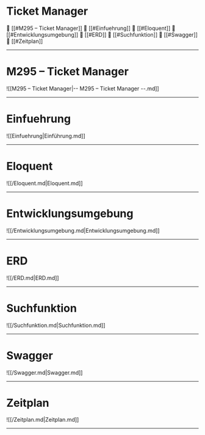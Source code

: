 

<!--book-ignore-->
<!--dont-delete-these-comments-->

# Ticket Manager

📄 [[#M295 – Ticket Manager]]
📄 [[#Einfuehrung]]
📄 [[#Eloquent]]
📄 [[#Entwicklungsumgebung]]
📄 [[#ERD]]
📄 [[#Suchfunktion]]
📄 [[#Swagger]]
📄 [[#Zeitplan]]


---

<div style="page-break-after: always;"></div>



# M295 – Ticket Manager

![[M295 – Ticket Manager|-- M295 – Ticket Manager --.md]]

---



# Einfuehrung

![[Einfuehrung|Einführung.md]]

---



# Eloquent

![[/Eloquent.md|Eloquent.md]]

---



# Entwicklungsumgebung

![[/Entwicklungsumgebung.md|Entwicklungsumgebung.md]]

---



# ERD

![[/ERD.md|ERD.md]]

---



# Suchfunktion

![[/Suchfunktion.md|Suchfunktion.md]]

---



# Swagger

![[/Swagger.md|Swagger.md]]

---



# Zeitplan

![[/Zeitplan.md|Zeitplan.md]]

---

